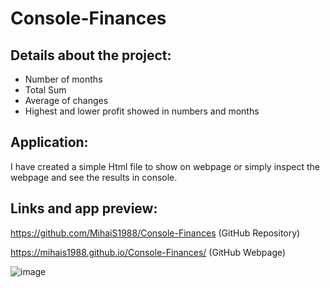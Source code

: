 # Console-Finances

## Details about the project:

* Number of months
* Total Sum
* Average of changes
* Highest and lower profit showed in numbers and months

## Application:
I have created a simple Html file to show on webpage or simply inspect the webpage and see the results in console.

## Links and app preview:
https://github.com/MihaiS1988/Console-Finances (GitHub Repository)

https://mihais1988.github.io/Console-Finances/ (GitHub Webpage)

![image](https://user-images.githubusercontent.com/117821906/211625396-0aaec447-3d31-4246-8371-72f5a133effd.png)



